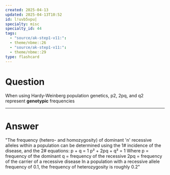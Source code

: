 ```yaml
---
created: 2025-04-13
updated: 2025-04-13T10:52
id: l!uvb5vpu|
specialty: misc
specialty_id: 44
tags:
  - "source/ak-step1-v11:": 
  - theme/nbme::26
  - "source/ak-step1-v11:": 
  - theme/nbme::29
type: flashcard
---
```


# Question
When using Hardy-Weinberg population genetics, p2, 2pq, and q2 represent **genotypic** frequencies

---

# Answer
"The frequency (hetero- and homozygosity) of dominant 'n' recessive alleles within a population can be determined using the 1# incidence of the disease, and the 2# equations:  p + q = 1  p² + 2pq + q² = 1  Where p = frequency of the dominant q = frequency of the recessive  2pq = frequency of the carrier of a recessive disease   In a population with a recessive allele frequency of 0.1, the frequency of heterozygosity is roughly 0.2"